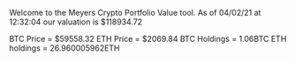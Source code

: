 Welcome to the Meyers Crypto Portfolio Value tool. 
As of 04/02/21 at 12:32:04 our valuation is $118934.72 

BTC Price = $59558.32
 ETH Price = $2069.84
BTC Holdings = 1.06BTC
 ETH holdings = 26.960005962ETH 
